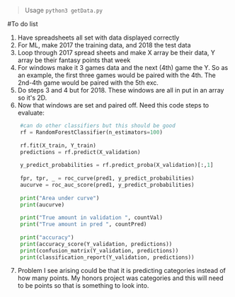 > Usage `python3 getData.py`

#To do list

1. Have spreadsheets all set with data displayed correctly
2. For ML, make 2017 the training data, and 2018 the test data
3. Loop through 2017 spread sheets and make X array be their data, Y array be their fantasy points that week
4. For windows make it 3 games data and the next (4th) game the Y. So as an example, the first three games would be paired with the 4th. The 2nd-4th game would be paired with the 5th exc. 
5. Do steps 3 and 4 but for 2018. These windows are all in put in an array so it's 2D.
6. Now that windows are set and paired off. Need this code steps to evaluate:
```python
    #can do other classifiers but this should be good
    rf = RandomForestClassifier(n_estimators=100)
    
    rf.fit(X_train, Y_train)
    predictions = rf.predict(X_validation) 
    
    y_predict_probabilities = rf.predict_proba(X_validation)[:,1]
    
    fpr, tpr, _ = roc_curve(pred1, y_predict_probabilities)
    aucurve = roc_auc_score(pred1, y_predict_probabilities)
    
    print("Area under curve")
    print(aucurve)
    
    print("True amount in validation ", countVal)
    print("True amount in pred ", countPred)
    
    print("accuracy")
    print(accuracy_score(Y_validation, predictions))
    print(confusion_matrix(Y_validation, predictions))
    print(classification_report(Y_validation, predictions))

```
7. Problem I see arising could be that it is predicting categories instead of how many points. My honors project was categories and this will need to be points so that is something to look into.